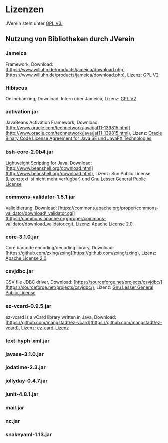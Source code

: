 # Lizenzen

JVerein steht unter [GPL V3.](#gpl-v3)

## Nutzung von Bibliotheken durch JVerein

### Jameica

Framework, Download: [https://www.willuhn.de/products/jameica/download.php](https://www.willuhn.de/products/jameica/download.php), Lizenz: [GPL V2](#gpl-v2)

### Hibiscus

Onlinebanking, Download: Intern über Jameica, Lizenz: [GPL V2](#gpl-v2)

### activation.jar

JavaBeans Activation Framework, Download: [http://www.oracle.com/technetwork/java/jaf11-139815.html](http://www.oracle.com/technetwork/java/jaf11-139815.html), Lizenz: [Oracle Binary Code License Agreement for Java SE und JavaFX Technologies](#oracle-binary-code-license-agreement-for-java-se-und-javafx-technologies)

### bsh-core-2.0b4.jar

Lightweight Scripting for Java, Download: [http://www.beanshell.org/download.html](http://www.beanshell.org/download.html), Lizenz: Sun Public License \(Lizenztext ist nicht mehr verfügbar\) und  [Gnu Lesser General Public License](#gnu-lesser-general-public-license)

### commons-validator-1.5.1.jar

Valididierung, Download: [https://commons.apache.org/proper/commons-validator/download\_validator.cgi](https://commons.apache.org/proper/commons-validator/download_validator.cgi), Lizenz: [Apache License 2.0](#apache-license-20)

### core-3.1.0.jar

Core barcode encoding/decoding library, Download: [https://github.com/zxing/zxing](https://github.com/zxing/zxing), Lizenz: [Apache License 2.0](#apache-license-20)

### csvjdbc.jar

CSV file JDBC driver, Download: [https://sourceforge.net/projects/csvjdbc/](https://sourceforge.net/projects/csvjdbc/), Lizenz: [Gnu Lesser General Public License](#gnu-lesser-general-public-license)

### ez-vcard-0.9.5.jar

ez-vcard is a vCard library written in Java, Download: [https://github.com/mangstadt/ez-vcard](https://github.com/mangstadt/ez-vcard), Lizenz: [ez-card-Lizenz](#ez-card-lizenz)

### text-hyph-xml.jar

### javase-3.1.0.jar

### jodatime-2.3.jar

### jollyday-0.4.7.jar

### junit-4.8.1.jar

### mail.jar

### nc.jar

### snakeyaml-1.13.jar

## 



